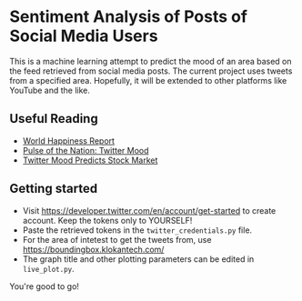 # Sentiment Analysis of Posts of Social Media Users
This is a machine learning attempt to predict the mood of an area based on the feed retrieved from social media posts. The current project uses tweets from a specified area. Hopefully, it will be extended to other platforms like YouTube and the like.

## Useful Reading
* [World Happiness Report](https://worldhappiness.report/ed/2017/)
* [Pulse of the Nation: Twitter Mood](http://www.ccs.neu.edu/home/amislove/twittermood/)
* [Twitter Mood Predicts Stock Market](https://arxiv.org/pdf/1010.3003.pdf)

## Getting started
* Visit <https://developer.twitter.com/en/account/get-started> to create account. Keep the tokens only to YOURSELF!
* Paste the retrieved tokens in the `twitter_credentials.py` file.
* For the area of intetest to get the tweets from, use https://boundingbox.klokantech.com/
* The graph title and other plotting parameters can be edited in `live_plot.py`.

You're good to go!